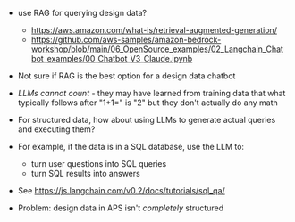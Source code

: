 - use RAG for querying design data?
    - https://aws.amazon.com/what-is/retrieval-augmented-generation/
    - https://github.com/aws-samples/amazon-bedrock-workshop/blob/main/06_OpenSource_examples/02_Langchain_Chatbot_examples/00_Chatbot_V3_Claude.ipynb

- Not sure if RAG is the best option for a design data chatbot
- _LLMs cannot count_ - they may have learned from training data that what typically follows after "1+1=" is "2" but they don't actually do any math
- For structured data, how about using LLMs to generate actual queries and executing them?
- For example, if the data is in a SQL database, use the LLM to:
  - turn user questions into SQL queries
  - turn SQL results into answers
- See https://js.langchain.com/v0.2/docs/tutorials/sql_qa/
- Problem: design data in APS isn't _completely_ structured